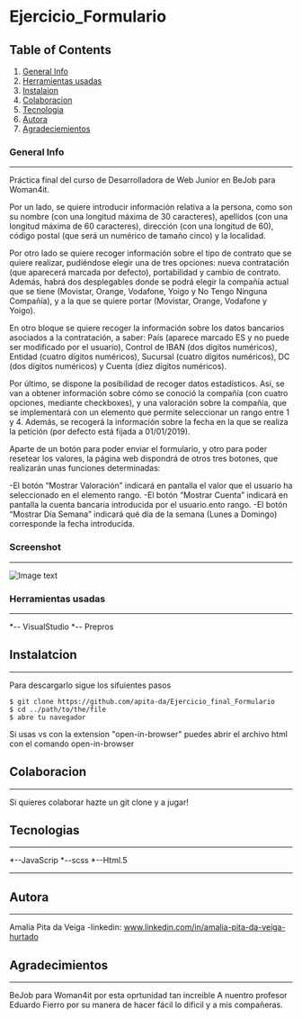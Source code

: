 # Ejercicio_Formulario
## Table of Contents
1. [General Info](#general-info)
2. [Herramientas usadas](#herramientas_usadas)
3. [Instalaion](#instalacion)
4. [Colaboracion](#colaboracion)
5. [Tecnologia](#Tecnologia)
6. [Autora](#Autora)
7. [Agradeciemientos](#Agradecimietos)
### General Info
***
Práctica final del curso de Desarrolladora de Web Junior en BeJob para Woman4it.

Por un lado, se quiere introducir información relativa a la persona, como son su nombre (con una longitud máxima de 30 caracteres), apellidos (con una longitud máxima de 60 caracteres), dirección (con una longitud de 60), código postal (que será un numérico de tamaño cinco) y la localidad.

Por otro lado se quiere recoger información sobre el tipo de contrato que se quiere realizar, pudiéndose elegir una de tres opciones: nueva contratación (que aparecerá marcada por defecto), portabilidad y cambio de contrato. Además, habrá dos desplegables donde se podrá elegir la compañía actual que se tiene (Movistar, Orange, Vodafone, Yoigo y No Tengo Ninguna Compañía), y a la que se quiere portar (Movistar, Orange, Vodafone y Yoigo).

En otro bloque se quiere recoger la información sobre los datos bancarios asociados a la contratación, a saber: País (aparece marcado ES y no puede ser modificado por el usuario), Control de IBAN (dos dígitos numéricos), Entidad (cuatro dígitos numéricos), Sucursal (cuatro dígitos numéricos), DC (dos dígitos numéricos) y Cuenta (diez dígitos numéricos).

Por último, se dispone la posibilidad de recoger datos estadísticos. Así, se van a obtener información sobre cómo se conoció la compañía (con cuatro opciones, mediante checkboxes), y una valoración sobre la compañía, que se implementará con un elemento que permite seleccionar un rango entre 1 y 4. Además, se recogerá la información sobre la fecha en la que se realiza la petición (por defecto está fijada a 01/01/2019).

Aparte de un botón para poder enviar el formulario, y otro para poder resetear los valores, la página web dispondrá de otros tres botones, que realizarán unas funciones determinadas:

-El botón “Mostrar Valoración” indicará en pantalla el valor que el usuario ha seleccionado en el elemento rango.
-El botón “Mostrar Cuenta” indicará en pantalla la cuenta bancaria introducida por el usuario.ento rango.
-El botón “Mostrar Día Semana” indicará qué día de la semana (Lunes a Domingo) corresponde la fecha introducida.
### Screenshot
***
![Image text](./Ejercicio_final_Formulario/screenshotform.png)

### Herramientas usadas
***
*-- VisualStudio
*-- Prepros

## Instalatcion
***
Para descargarlo sigue los sifuientes pasos
```
$ git clone https://github.com/apita-da/Ejercicio_final_Formulario
$ cd ../path/to/the/file
$ abre tu navegador
```
Si usas vs con la extension "open-in-browser" puedes abrir el archivo html con el comando open-in-browser

## Colaboracion
***
Si quieres colaborar hazte un git clone y a jugar!

## Tecnologias
***
*--JavaScrip
*--scss
*--Html.5
***
## Autora
***
Amalia Pita da Veiga
-linkedin: www.linkedin.com/in/amalia-pita-da-veiga-hurtado

## Agradecimientos
***
 BeJob para Woman4it por esta oprtunidad tan increible
 A nuentro profesor Eduardo Fierro por su manera de hacer fácil lo dificil
 y a mis compañeras.
